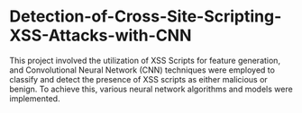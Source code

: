 # Detection-of-Cross-Site-Scripting-XSS-Attacks-with-CNN

This project involved the utilization of XSS Scripts for feature generation, and Convolutional Neural Network (CNN) techniques were employed to classify and detect the presence of XSS scripts as either malicious or benign. To achieve this, various neural network algorithms and models were implemented.
